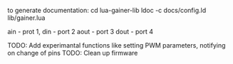 to generate documentation:
cd lua-gainer-lib
ldoc -c docs/config.ld lib/gainer.lua 

ain - prot 1, 
din - port 2
aout - port 3
dout - port 4

TODO: Add experimantal functions like setting PWM parameters, notifying on change of pins 
TODO: Clean up firmware
